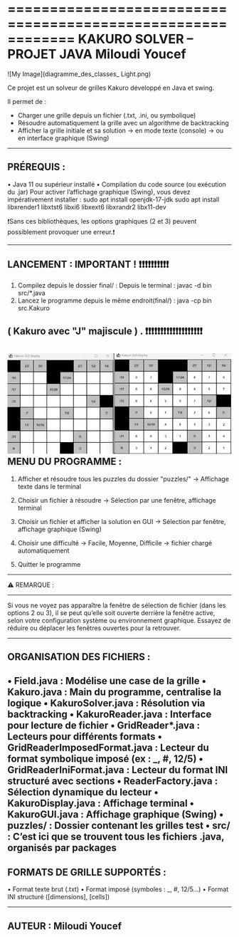 ============================================================
                 KAKURO SOLVER – PROJET JAVA                                        Miloudi Youcef 
============================================================
![My Image](diagramme_des_classes_ Light.png)

Ce projet est un solveur de grilles Kakuro développé en Java et swing.

Il permet de :
- Charger une grille depuis un fichier (.txt, .ini, ou symbolique)
- Résoudre automatiquement la grille avec un algorithme de backtracking
- Afficher la grille initiale et sa solution
  → en mode texte (console)
  → ou en interface graphique (Swing)

------------------------------------------------------------
PRÉREQUIS :
------------------------------------------------------------
• Java 11 ou supérieur installé
• Compilation du code source (ou exécution du .jar)
Pour activer l’affichage graphique (Swing), vous devez impérativement installer :
    sudo apt install openjdk-17-jdk
    sudo apt install libxrender1 libxtst6 libxi6 libxext6 libxrandr2 libx11-dev

❗️Sans ces bibliothèques, les options graphiques (2 et 3) peuvent possiblement provoquer une erreur.❗️

------------------------------------------------------------
LANCEMENT : IMPORTANT ! ❗️❗️❗️❗️❗️❗️❗️❗️❗️❗️
------------------------------------------------------------
1. Compilez depuis le dossier final/ :
Depuis le terminal :
javac -d bin src/*.java
2. Lancez le programme depuis le même endroit(final/) :
java -cp bin src.Kakuro

( Kakuro avec "J" majiscule ) .
❗️❗️❗️❗️❗️❗️❗️❗️❗️❗️❗️❗️❗️❗️❗️❗️❗️❗️❗️
------------------------------------------------------------
![My Image](affichageGui.png)
MENU DU PROGRAMME :
------------------------------------------------------------

1. Afficher et résoudre tous les puzzles du dossier "puzzles/"
   → Affichage texte dans le terminal

2. Choisir un fichier à résoudre
   → Sélection par une fenêtre, affichage terminal

3. Choisir un fichier et afficher la solution en GUI
   → Sélection par fenêtre, affichage graphique (Swing)

4. Choisir une difficulté
   → Facile, Moyenne, Difficile → fichier chargé automatiquement

5. Quitter le programme

------------------------------------------------------------
⚠️ REMARQUE :


------------------------------------------------------------
 Si vous ne voyez pas apparaître la fenêtre de sélection de fichier (dans les options 2 ou 3), il se peut qu’elle soit ouverte derrière la fenêtre active, selon votre configuration système ou environnement graphique. Essayez de réduire ou déplacer les fenêtres ouvertes pour la retrouver.

------------------------------------------------------------
ORGANISATION DES FICHIERS :
------------------------------------------------------------
• Field.java                      : Modélise une case de la grille
• Kakuro.java                    : Main du programme, centralise la logique
• KakuroSolver.java              : Résolution via backtracking
• KakuroReader.java              : Interface pour lecture de fichier
• GridReader*.java               : Lecteurs pour différents formats
• GridReaderImposedFormat.java  : Lecteur du format symbolique imposé (ex : _, #, 12/5)
• GridReaderIniFormat.java      : Lecteur du format INI structuré avec sections
• ReaderFactory.java             : Sélection dynamique du lecteur
• KakuroDisplay.java             : Affichage terminal
• KakuroGUI.java                 : Affichage graphique (Swing)
• puzzles/                       : Dossier contenant les grilles test
• src/                           : C’est ici que se trouvent tous les fichiers .java, organisés par packages 
------------------------------------------------------------
FORMATS DE GRILLE SUPPORTÉS :
------------------------------------------------------------
• Format texte brut (.txt)
• Format imposé (symboles : _, #, 12/5...)
• Format INI structuré ([dimensions], [cells])


------------------------------------------------------------
AUTEUR : Miloudi Youcef
------------------------------------------------------------

